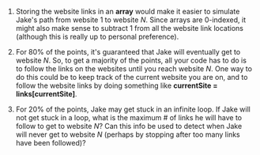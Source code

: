 1. Storing the website links in an **array** would make it easier to simulate Jake's path from website $1$ to website $N$. Since arrays are 0-indexed, it might also make sense to subtract 1 from all the website link locations (although this is really up to personal preference).

2. For 80% of the points, it's guaranteed that Jake will eventually get to website $N$. So, to get a majority of the points, all your code has to do is to follow the links on the websites until you reach website $N$. One way to do this could be to keep track of the current website you are on, and to follow the website links by doing something like **currentSite = links[currentSite]**.

3. For 20% of the points, Jake may get stuck in an infinite loop. If Jake will not get stuck in a loop, what is the maximum # of links he will have to follow to get to website $N$? Can this info be used to detect when Jake will never get to website $N$ (perhaps by stopping after too many links have been followed)?
